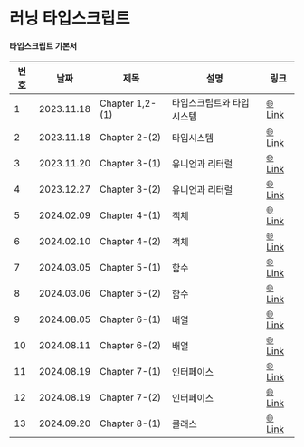 # 러닝 타입스크립트

#### 타입스크립트 기본서
| 번호 | 날짜         | 제목              | 설명            | 링크   |
|----|------------|-----------------|---------------|--------|
| 1  | 2023.11.18 | Chapter 1,2-(1) | 타입스크립트와 타입시스템 | [🌐Link](https://indigochi1d.tistory.com/2) |
| 2  | 2023.11.18 | Chapter 2-(2)   | 타입시스템         | [🌐Link](https://indigochi1d.tistory.com/3) |
| 3  | 2023.11.20 | Chapter 3-(1)   | 유니언과 리터럴      | [🌐Link](https://indigochi1d.tistory.com/5) |
| 4  | 2023.12.27 | Chapter 3-(2)   | 유니언과 리터럴      | [🌐Link](https://indigochi1d.tistory.com/9) |
| 5  | 2024.02.09 | Chapter 4-(1)   | 객체            | [🌐Link](https://indigochi1d.tistory.com/27) |
| 6  | 2024.02.10 | Chapter 4-(2)   | 객체            | [🌐Link](https://indigochi1d.tistory.com/28) |
| 7  | 2024.03.05 | Chapter 5-(1)   | 함수            | [🌐Link](https://indigochi1d.tistory.com/29) |
| 8  | 2024.03.06 | Chapter 5-(2)   | 함수            | [🌐Link](https://indigochi1d.tistory.com/31) |
| 9  | 2024.08.05 | Chapter 6-(1)   | 배열            | [🌐Link](https://indigochi1d.tistory.com/33) |
| 10 | 2024.08.11 | Chapter 6-(2)   | 배열            | [🌐Link](https://indigochi1d.tistory.com/34) |
| 11 | 2024.08.19 | Chapter 7-(1)   | 인터페이스         | [🌐Link](https://indigochi1d.tistory.com/36) |
| 12 | 2024.08.19 | Chapter 7-(2)   | 인터페이스         | [🌐Link](https://indigochi1d.tistory.com/37) |
| 13 | 2024.09.20 | Chapter 8-(1)   | 클래스           |  [🌐Link](https://indigochi1d.tistory.com/39)                                            |

